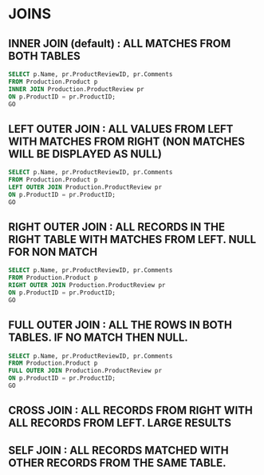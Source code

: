 # JOINS

## INNER JOIN (default) : ALL MATCHES FROM BOTH TABLES

```sql
SELECT p.Name, pr.ProductReviewID, pr.Comments
FROM Production.Product p
INNER JOIN Production.ProductReview pr
ON p.ProductID = pr.ProductID;
GO
```

## LEFT OUTER JOIN : ALL VALUES FROM LEFT WITH MATCHES FROM RIGHT (NON MATCHES WILL BE DISPLAYED AS NULL)

```sql
SELECT p.Name, pr.ProductReviewID, pr.Comments
FROM Production.Product p
LEFT OUTER JOIN Production.ProductReview pr
ON p.ProductID = pr.ProductID;
GO
```

## RIGHT OUTER JOIN : ALL RECORDS IN THE RIGHT TABLE WITH MATCHES FROM LEFT. NULL FOR NON MATCH

```sql
SELECT p.Name, pr.ProductReviewID, pr.Comments
FROM Production.Product p
RIGHT OUTER JOIN Production.ProductReview pr
ON p.ProductID = pr.ProductID;
GO
```

## FULL OUTER JOIN : ALL THE ROWS IN BOTH TABLES. IF NO MATCH THEN NULL.

```sql
SELECT p.Name, pr.ProductReviewID, pr.Comments
FROM Production.Product p
FULL OUTER JOIN Production.ProductReview pr
ON p.ProductID = pr.ProductID;
GO
```

## CROSS JOIN : ALL RECORDS FROM RIGHT WITH ALL RECORDS FROM LEFT. LARGE RESULTS

## SELF JOIN : ALL RECORDS MATCHED WITH OTHER RECORDS FROM THE SAME TABLE.

